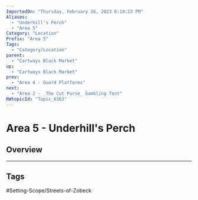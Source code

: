 ```yaml
---
ImportedOn: "Thursday, February 16, 2023 6:10:23 PM"
Aliases:
  - "Underhill's Perch"
  - "Area 5"
Category: "Location"
Prefix: "Area 5"
Tags:
  - "Category/Location"
parent:
  - "Cartways Black Market"
up:
  - "Cartways Black Market"
prev:
  - "Area 4 - Guard Platforms"
next:
  - "Area 2 - _The Cut Purse_ Gambling Tent"
RWtopicId: "Topic_6363"
---
```

# Area 5 - Underhill's Perch
## Overview

---
## Tags
#Setting-Scope/Streets-of-Zobeck

